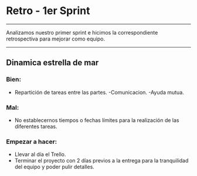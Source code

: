 #  Retro - 1er Sprint
___
Analizamos nuestro primer sprint  e hicimos la correspondiente retrospectiva para mejorar como equipo.
___

##  Dinamica estrella de mar

### Bien:
- Repartición de tareas entre las partes.
-Comunicacion.
-Ayuda mutua.

### Mal:
- No establecernos tiempos o fechas límites para la realización de las diferentes tareas.


### Empezar a hacer:
- Llevar al día el Trello.
- Terminar el proyecto con 2 días previos a la entrega para la tranquilidad del equipo y poder pulir detalles. 




